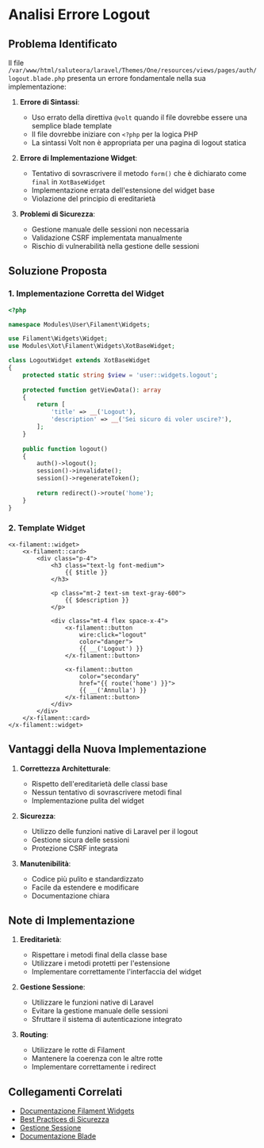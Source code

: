 # Analisi Errore Logout

## Problema Identificato

Il file `/var/www/html/saluteora/laravel/Themes/One/resources/views/pages/auth/logout.blade.php` presenta un errore fondamentale nella sua implementazione:

1. **Errore di Sintassi**:
   - Uso errato della direttiva `@volt` quando il file dovrebbe essere una semplice blade template
   - Il file dovrebbe iniziare con `<?php` per la logica PHP
   - La sintassi Volt non è appropriata per una pagina di logout statica

2. **Errore di Implementazione Widget**:
   - Tentativo di sovrascrivere il metodo `form()` che è dichiarato come `final` in `XotBaseWidget`
   - Implementazione errata dell'estensione del widget base
   - Violazione del principio di ereditarietà

3. **Problemi di Sicurezza**:
   - Gestione manuale delle sessioni non necessaria
   - Validazione CSRF implementata manualmente
   - Rischio di vulnerabilità nella gestione delle sessioni

## Soluzione Proposta

### 1. Implementazione Corretta del Widget
```php
<?php

namespace Modules\User\Filament\Widgets;

use Filament\Widgets\Widget;
use Modules\Xot\Filament\Widgets\XotBaseWidget;

class LogoutWidget extends XotBaseWidget
{
    protected static string $view = 'user::widgets.logout';
    
    protected function getViewData(): array
    {
        return [
            'title' => __('Logout'),
            'description' => __('Sei sicuro di voler uscire?'),
        ];
    }
    
    public function logout()
    {
        auth()->logout();
        session()->invalidate();
        session()->regenerateToken();
        
        return redirect()->route('home');
    }
}
```

### 2. Template Widget
```blade
<x-filament::widget>
    <x-filament::card>
        <div class="p-4">
            <h3 class="text-lg font-medium">
                {{ $title }}
            </h3>
            
            <p class="mt-2 text-sm text-gray-600">
                {{ $description }}
            </p>
            
            <div class="mt-4 flex space-x-4">
                <x-filament::button
                    wire:click="logout"
                    color="danger">
                    {{ __('Logout') }}
                </x-filament::button>
                
                <x-filament::button
                    color="secondary"
                    href="{{ route('home') }}">
                    {{ __('Annulla') }}
                </x-filament::button>
            </div>
        </div>
    </x-filament::card>
</x-filament::widget>
```

## Vantaggi della Nuova Implementazione

1. **Correttezza Architetturale**:
   - Rispetto dell'ereditarietà delle classi base
   - Nessun tentativo di sovrascrivere metodi final
   - Implementazione pulita del widget

2. **Sicurezza**:
   - Utilizzo delle funzioni native di Laravel per il logout
   - Gestione sicura delle sessioni
   - Protezione CSRF integrata

3. **Manutenibilità**:
   - Codice più pulito e standardizzato
   - Facile da estendere e modificare
   - Documentazione chiara

## Note di Implementazione

1. **Ereditarietà**:
   - Rispettare i metodi final della classe base
   - Utilizzare i metodi protetti per l'estensione
   - Implementare correttamente l'interfaccia del widget

2. **Gestione Sessione**:
   - Utilizzare le funzioni native di Laravel
   - Evitare la gestione manuale delle sessioni
   - Sfruttare il sistema di autenticazione integrato

3. **Routing**:
   - Utilizzare le rotte di Filament
   - Mantenere la coerenza con le altre rotte
   - Implementare correttamente i redirect

## Collegamenti Correlati
- [Documentazione Filament Widgets](https://filamentphp.com/docs/3.x/panels/widgets)
- [Best Practices di Sicurezza](./SECURITY_BEST_PRACTICES.md)
- [Gestione Sessione](./SESSION_MANAGEMENT.md)
- [Documentazione Blade](https://laravel.com/docs/10.x/blade) 
